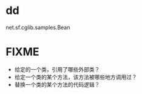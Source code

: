
# dd
net.sf.cglib.samples.Bean


# FIXME

- 给定的一个类，引用了哪些外部类？
- 给定一个类的某个方法，该方法被哪些地方调用过？
- 替换一个类的某个方法的代码逻辑？
